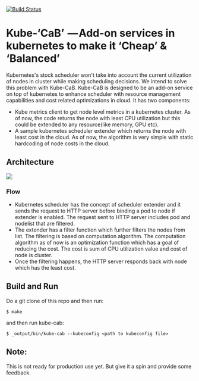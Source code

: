 [![Build Status](https://travis-ci.org/ravisantoshgudimetla/kube-cab.svg?branch=master)](https://travis-ci.org/ravisantoshgudimetla/kube-cab)
# Kube-‘CaB’  — Add-on services in kubernetes to make it ‘Cheap’ & ‘Balanced’
Kubernetes's stock scheduler won't take into account the current utilization of nodes in cluster while making scheduling decisions. We intend to solve this problem with Kube-CaB. Kube-CaB is designed to be an add-on service on top of kubernetes to enhance scheduler with resource management capabilities and cost related optimizations in cloud. It has two components:
- Kube metrics client to get node level metrics in a kubernetes cluster. As of now, the code returns the node with least CPU utilization but this could be extended to any resource(like memory, GPU etc).
- A sample kubernetes scheduler extender which returns the node with least cost in the cloud. As of now, the algorithm is very simple with static hardcoding of node costs in the cloud.

## Architecture

![](https://github.com/ravisantoshgudimetla/kube-CaB/blob/master/Kube-CaB%20Arch.png)

### Flow
- Kubernetes scheduler has the concept of scheduler extender and it sends the request to HTTP server before binding a pod to node if extender is enabled. The request sent to HTTP server includes pod and nodelist that are filtered. 
- The extender has a filter function which further filters the nodes from list. The filtering is based on computation algorithm. The computation algorithm as of now is an optimization function which has a goal of reducing the cost. The cost is sum of CPU utilization value and cost of node is cluster.
- Once the filtering happens, the HTTP server responds back with node which has the least cost.

## Build and Run

 Do a git clone of this repo and then run:

```
$ make
```
and then run kube-cab:

```
$ _output/bin/kube-cab --kubeconfig <path to kubeconfig file>
```

## Note:
This is not ready for production use yet. But give it a spin and provide some feedback.

